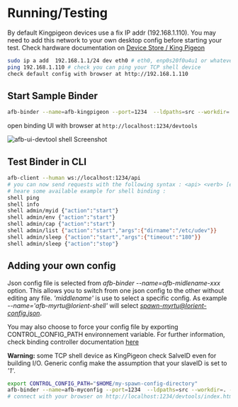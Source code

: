 # Running/Testing

By default Kingpigeon devices use a fix IP addr (192.168.1.110). You may need to add this network to your own desktop config before starting your test. Check hardware documentation on [Device Store / King Pigeon](../../redpesk-marine/devices-store/docs/devices-store/king-pigeon.html)

``` bash
sudo ip a add  192.168.1.1/24 dev eth0 # eth0, enp0s20f0u4u1 or whatever is your ethernet card name
ping 192.168.1.110 # check you can ping your TCP shell device
check default config with browser at http://192.168.1.110
```

## Start Sample Binder

``` bash
afb-binder --name=afb-kingpigeon --port=1234  --ldpaths=src --workdir=. --verbose
```

open binding UI with browser at `http://localhost:1234/devtools`

![afb-ui-devtool shell Screenshot](assets/afb-ui-devtool_shell_Screenshot.png)

## Test Binder in CLI

``` bash
afb-client --human ws://localhost:1234/api
# you can now send requests with the following syntax : <api> <verb> [eventual data in json format]
# heare some available example for shell binding :
shell ping
shell info
shell admin/myid {"action":"start"}
shell admin/env {"action":"start"}
shell admin/cap {"action":"start"}
shell admin/list {"action":"start","args":{"dirname":"/etc/udev"}}
shell admin/sleep {"action":"start","args":{"timeout":"180"}}
shell admin/sleep {"action":"stop"}
```

## Adding your own config

Json config file is selected from *afb-binder --name=afb-midlename-xxx* option. This allows you to switch from one json config to the other without editing any file. *'middlename'* is use to select a specific config. As example *--name='afb-myrtu@lorient-shell'* will select *spawn-myrtu@lorient-config.json*.

You may also choose to force your config file by exporting CONTROL_CONFIG_PATH environnement variable. For further information, check binding controller documentation [here](../../developer-guides/controllerConfig.html)

**Warning:** some TCP shell device as KingPigeon check SalveID even for building I/O. Generic config make the assumption that your slaveID is set to *'1'*.

```bash
export CONTROL_CONFIG_PATH="$HOME/my-spawn-config-directory"
afb-binder --name=afb-myconfig --port=1234  --ldpaths=src --workdir=. --verbose
# connect with your browser on http://localhost:1234/devtools/index.html
```
